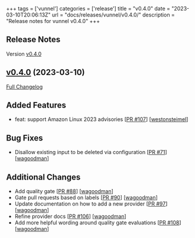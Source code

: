 +++
tags = ['vunnel']
categories = ['release']
title = "v0.4.0"
date = "2023-03-10T20:06:13Z"
url = "docs/releases/vunnel/v0.4.0/"
description = "Release notes for vunnel v0.4.0"
+++

## Release Notes

Version [v0.4.0](https://github.com/anchore/vunnel/releases/tag/v0.4.0)

## [v0.4.0](https://github.com/anchore/vunnel/tree/v0.4.0) (2023-03-10)

[Full Changelog](https://github.com/anchore/vunnel/compare/v0.3.4...v0.4.0)

## Added Features

- feat: support Amazon Linux 2023 advisories [[PR #107](https://github.com/anchore/vunnel/pull/107)] [[westonsteimel](https://github.com/westonsteimel)]

## Bug Fixes

- Disallow existing input to be deleted via configuration [[PR #71](https://github.com/anchore/vunnel/pull/71)] [[wagoodman](https://github.com/wagoodman)]

## Additional Changes

- Add quality gate [[PR #88](https://github.com/anchore/vunnel/pull/88)] [[wagoodman](https://github.com/wagoodman)]
- Gate pull requests based on labels [[PR #90](https://github.com/anchore/vunnel/pull/90)] [[wagoodman](https://github.com/wagoodman)]
- Update documentation on how to add a new provider [[PR #97](https://github.com/anchore/vunnel/pull/97)] [[wagoodman](https://github.com/wagoodman)]
- Refine provider docs [[PR #106](https://github.com/anchore/vunnel/pull/106)] [[wagoodman](https://github.com/wagoodman)]
- Add more helpful wording around quality gate evaluations [[PR #108](https://github.com/anchore/vunnel/pull/108)] [[wagoodman](https://github.com/wagoodman)]
